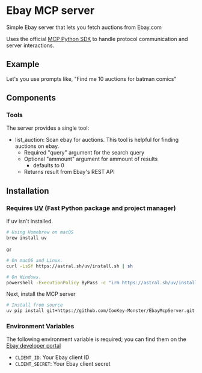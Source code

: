 # Ebay MCP server

Simple Ebay server that lets you fetch auctions from Ebay.com

Uses the official [MCP Python SDK](https://github.com/modelcontextprotocol/python-sdk) to handle protocol communication and server interactions.

## Example

Let's you use prompts like, "Find me 10 auctions for batman comics"

## Components

### Tools

The server provides a single tool:

- list_auction: Scan ebay for auctions. This tool is helpful for finding auctions on ebay.
  - Required "query" argument for the search query
  - Optional "ammount" argument for ammount of results
    - defaults to 0
  - Returns result from Ebay's REST API

## Installation

### Requires [UV](https://github.com/astral-sh/uv) (Fast Python package and project manager)

If uv isn't installed.

```bash
# Using Homebrew on macOS
brew install uv
```

or

```bash
# On macOS and Linux.
curl -LsSf https://astral.sh/uv/install.sh | sh

# On Windows.
powershell -ExecutionPolicy ByPass -c "irm https://astral.sh/uv/install.ps1 | iex"
```

Next, install the MCP server

```bash
# Install from source
uv pip install git+https://github.com/CooKey-Monster/EbayMcpServer.git
```

### Environment Variables

The following environment variable is required; you can find them on the [Ebay developer portal](https://developer.ebay.com/develop)

- `CLIENT_ID`: Your Ebay client ID
- `CLIENT_SECRET`: Your Ebay client secret
